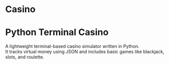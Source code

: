 # Casino
# Python Terminal Casino

A lightweight terminal-based casino simulator written in Python.  
It tracks virtual money using JSON and includes basic games like blackjack, slots, and roulette.

